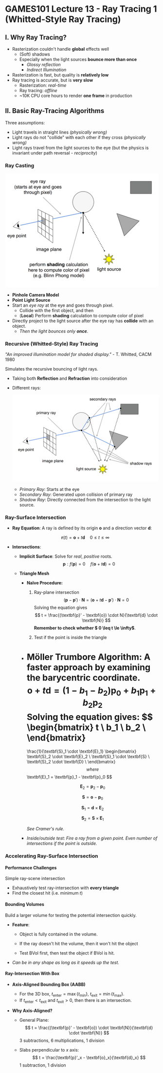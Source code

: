 # GAMES101 Lecture 13 - Ray Tracing 1 (Whitted-Style Ray Tracing)

## I. Why Ray Tracing?

- Rasterization couldn't handle **global** effects well
  - (Soft) shadows
  - Especially when the light sources **bounce more than once**
    - *Glossy reflection*
    - *Indirect Illumination*
- Rasterization is fast, but quality is **relatively low**
- Ray tracing is accurate, but is **very slow**
  - Rasterization: *real-time*
  - Ray tracing: *offline*
  - ~10K CPU core hours to render **one frame** in production



## II. Basic Ray-Tracing Algorithms

Three assumptions:

- Light travels in straight lines *(physically wrong)*
- Light rays do not "collide" with each other if they cross *(physically wrong)*
- Light rays travel from the light sources to the eye (but the physics is invariant under path reversal - *reciprocity*)



### Ray Casting

![img-1](images/Lecture13-img-1.png)

- **Pinhole Camera Model**
- **Point Light Source**
- Start an *eye ray* at the eye and goes through pixel.
  - Collide with the first object, and then
  - (**Local**) Perform **shading** calculation to compute color of pixel
- Directly project to the light source after the eye ray has **collide** with an object.
  - *Then the light bounces only **once***.



### Recursive (Whitted-Style) Ray Tracing

*"An improved illumination model for shaded display."* - T. Whitted, CACM 1980

Simulates the recursive bouncing of light rays.

- Taking both **Reflection** and **Refraction** into consideration

- Different rays:

  ![img-2](images/Lecture13-img-2.png)

  - *Primary Ray*: Starts at the eye
  - *Secondary Ray*: Generated upon collision of primary ray
  - *Shadow Ray*: Directly connected from the intersection to the light source.



### Ray-Surface Intersection

- **Ray Equation**: A ray is defined by its origin $\textbf{o}$ and a direction vector $\textbf{d}$:
  
  $$
  \textbf{r}(t) = \textbf{o} + t\textbf{d} \quad 0\leq t \le \infty
  $$
  
- **Intersections**:

  - **Implicit Surface**: Solve for *real*, *positive* roots.
    $$
    \textbf{p} : f(\textbf{p}) = 0 \quad f(\textbf{o} + t\textbf{d}) = 0
    $$
    
  - **Triangle Mesh**
  
    - **Naïve Procedure:**
  
      1. Ray-plane intersection
         $$
         (\textbf{p} - \textbf{p}') \cdot \textbf{N} = (\textbf{o} + t\textbf{d} - \textbf{p}') \cdot \textbf{N} = 0
         $$
         Solving the equation gives
         $$
         t = \frac{(\textbf{p}' - \textbf{o}) \cdot N}{\textbf{d} \cdot \textbf{N}}
         $$
         **Remember to check whether $ 0 \leq t \le \infty$**.
  
      2. Test if the point is inside the triangle
  
         
  
    - **Möller Trumbore Algorithm:** A faster approach by examining the barycentric coordinate.
      $$
      \textbf{o} + t\textbf{d} = (1 - b_1 - b_2)\textbf{p}_0 + b_1 \textbf{p}_1 + b_2 \textbf{p}_2
      $$
      Solving the equation gives:
      $$
      \begin{bmatrix}
      t \\
      b_1 \\
      b_2 \\
      \end{bmatrix}
      =
      \frac{1}{\textbf{S}_1 \cdot \textbf{E}_1}
      \begin{bmatrix}
      \textbf{S}_2 \cdot \textbf{E}_2 \\
      \textbf{S}_1 \cdot \textbf{S} \\
      \textbf{S}_2 \cdot \textbf{D} \\
      \end{bmatrix}
      $$
      where
      $$
      \textbf{E}_1 = \textbf{p}_1 - \textbf{p}_0
      $$
  
      $$
      \textbf{E}_2 = \textbf{p}_2 - \textbf{p}_0
      $$
  
      $$
      \textbf{S} = \textbf{o} - \textbf{p}_0
      $$
  
      $$
      \textbf{S}_1 = \textbf{d} \times \textbf{E}_2
      $$
  
      $$
      \textbf{S}_2 = \textbf{S} \times \textbf{E}_1
      $$
  
      *See Cramer's rule.*
  
    - *Inside/outside test: Fire a ray from a given point. Even number of intersections if the point is outside.*



### Accelerating Ray-Surface Intersection

#### Performance Challenges

Simple ray-scene intersection

- Exhaustively test ray-intersection with **every triangle**
- Find the closest hit (i.e. minimum $t$)



#### Bounding Volumes

Build a larger volume for testing the potential intersection quickly.

- **Feature**:

  - Object is fully contained in the volume.

  - If the ray doesn't hit the volume, then it won't hit the object

  - Test BVol first, then test the object if BVol is hit.

- *Can be in any shape as long as it speeds up the test.*



#### Ray-Intersection With Box

- **Axis-Aligned Bounding Box (AABB)**

  - For the 3D box, $t_\text{enter} = \max{\{t_\text{min}\}}$, $t_{\text{exit}} = \min{\{t_{\text{max}}\}}$.
  - If $t_{\text{enter}} < t_{\text{exit}}$ and $t_\text{exit} > 0$, then there is an intersection.

- **Why Axis-Aligned?**

  - General Plane:
    $$
    t = \frac{(\textbf{p}' - \textbf{o}) \cdot \textbf{N}}{\textbf{d} \cdot \textbf{N}}
    $$
    3 subtractions, 6 multiplications, 1 division

  - Slabs perpendicular to $x$ axis:
    $$
    t = \frac{\textbf{p}'_x - \textbf{o}_x}{\textbf{d}_x}
    $$
    1 subtraction, 1 division